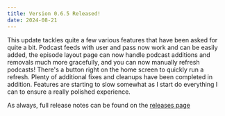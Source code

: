 ```yaml
---
title: Version 0.6.5 Released!              
date: 2024-08-21
---
```


This update tackles quite a few various features that have been asked for quite a bit. Podcast feeds with user and pass now work and can be easily added, the episode layout page can now handle podcast additions and removals much more gracefully, and you can now manually refresh podcasts! There's a button right on the home screen to quickly run a refresh. Plenty of additional fixes and cleanups have been completed in addition. Features are starting to slow somewhat as I start do everything I can to ensure a really polished experience.

As always, full release notes can be found on the [releases page](https://github.com/madeofpendletonwool/PinePods/releases/tag/0.6.5)